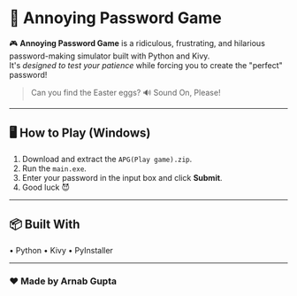 # 🔐 Annoying Password Game

🎮 **Annoying Password Game** is a ridiculous, frustrating, and hilarious password-making simulator built with Python and Kivy.  
It's *designed to test your patience* while forcing you to create the "perfect" password!

> Can you find the Easter eggs?
> 🔊 Sound On, Please!

---

## 🖥️ How to Play (Windows)

1. Download and extract the `APG(Play game).zip`.
2. Run the `main.exe`.
3. Enter your password in the input box and click **Submit**.
4. Good luck 😈

---

## 📦 Built With

• Python
• Kivy
• PyInstaller

---

### ❤️ Made by Arnab Gupta
